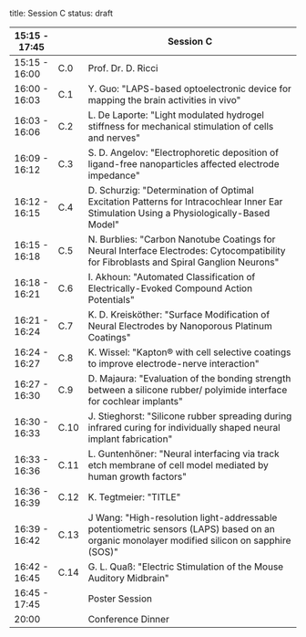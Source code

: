 title: Session C
status: draft



|15:15 - 17:45||**Session C**|
|---|---|---|
|15:15 - 16:00| C.0 |Prof. Dr. D. Ricci|
|16:00 - 16:03 | C.1 |Y. Guo: "LAPS-based optoelectronic device for mapping the brain activities in vivo"|
|16:03 - 16:06 | C.2 |L. De Laporte: "Light modulated hydrogel stiffness for mechanical stimulation of cells and nerves"|
|16:09 - 16:12 | C.3 |S. D. Angelov: "Electrophoretic deposition of ligand-free nanoparticles affected electrode impedance"|
|16:12 - 16:15 | C.4 |D. Schurzig: "Determination of Optimal Excitation Patterns for Intracochlear Inner Ear Stimulation Using a Physiologically-Based Model"|
|16:15 - 16:18 | C.5 |N. Burblies: "Carbon Nanotube Coatings for Neural Interface Electrodes: Cytocompatibility for Fibroblasts and Spiral Ganglion Neurons"|
|16:18 - 16:21 | C.6 |I. Akhoun: "Automated Classification of Electrically-Evoked Compound Action Potentials"|
|16:21 - 16:24 | C.7 |K. D. Kreisköther: "Surface Modification of Neural Electrodes by Nanoporous Platinum Coatings"|
|16:24 - 16:27 | C.8 |K. Wissel: "Kapton® with cell selective coatings to improve electrode-nerve interaction"|
|16:27 - 16:30 | C.9 |D. Majaura: "Evaluation of the bonding strength between a silicone rubber/ polyimide interface for cochlear implants"|
|16:30 - 16:33 | C.10 |J. Stieghorst: "Silicone rubber spreading during infrared curing for individually shaped neural implant fabrication"|
|16:33 - 16:36 | C.11 |L. Guntenhöner: "Neural interfacing via track etch membrane of cell model mediated by human growth factors"|
|16:36 - 16:39 | C.12 |K. Tegtmeier: "TITLE"|
|16:39 - 16:42 | C.13 |J Wang: "High-resolution light-addressable potentiometric sensors (LAPS) based on an organic monolayer modified silicon on sapphire (SOS)"|
|16:42 - 16:45 | C.14 |G. L. Quaß: "Electric Stimulation of the Mouse Auditory Midbrain"|
|16:45 - 17:45 |      |Poster Session|
|        20:00 |      |Conference Dinner|
